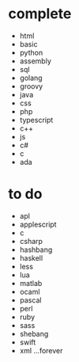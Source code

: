 # complete
- html
 - basic
 - python
 - assembly
 - sql
 - golang
 - groovy
 - java
 - css
 - php
 - typescript
 - c++
 - js
 - c#
 - c
 - ada
 
 # to do

- apl
- applescript
- c
- csharp
- hashbang
- haskell
- less
- lua
- matlab
- ocaml
- pascal
- perl
- ruby
- sass
- shebang
- swift
- xml
...forever